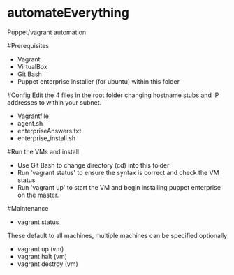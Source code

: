 # automateEverything
Puppet/vagrant automation

#Prerequisites
- Vagrant
- VirtualBox
- Git Bash
- Puppet enterprise installer (for ubuntu) within this folder

#Config
Edit the 4 files in the root folder changing hostname stubs and IP addresses to within your subnet.
- Vagrantfile
- agent.sh
- enterpriseAnswers.txt
- enterprise_install.sh

#Run the VMs and install
- Use Git Bash to change directory (cd) into this folder
- Run 'vagrant status' to ensure the syntax is correct and check the VM status
- Run 'vagrant up' to start the VM and begin installing puppet enterprise on the master.

#Maintenance
- vagrant status

These default to all machines, multiple machines can be specified optionally
- vagrant up (vm)
- vagrant halt (vm)
- vagrant destroy (vm)



